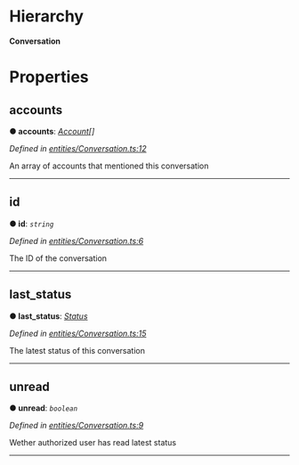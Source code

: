

# Hierarchy

**Conversation**

# Properties

<a id="accounts"></a>

##  accounts

**● accounts**: *[Account](_entities_account_.account.md)[]*

*Defined in [entities/Conversation.ts:12](https://github.com/aendrew/core/blob/a43c578/src/entities/Conversation.ts#L12)*

An array of accounts that mentioned this conversation

___
<a id="id"></a>

##  id

**● id**: *`string`*

*Defined in [entities/Conversation.ts:6](https://github.com/aendrew/core/blob/a43c578/src/entities/Conversation.ts#L6)*

The ID of the conversation

___
<a id="last_status"></a>

##  last_status

**● last_status**: *[Status](_entities_status_.status.md)*

*Defined in [entities/Conversation.ts:15](https://github.com/aendrew/core/blob/a43c578/src/entities/Conversation.ts#L15)*

The latest status of this conversation

___
<a id="unread"></a>

##  unread

**● unread**: *`boolean`*

*Defined in [entities/Conversation.ts:9](https://github.com/aendrew/core/blob/a43c578/src/entities/Conversation.ts#L9)*

Wether authorized user has read latest status

___

